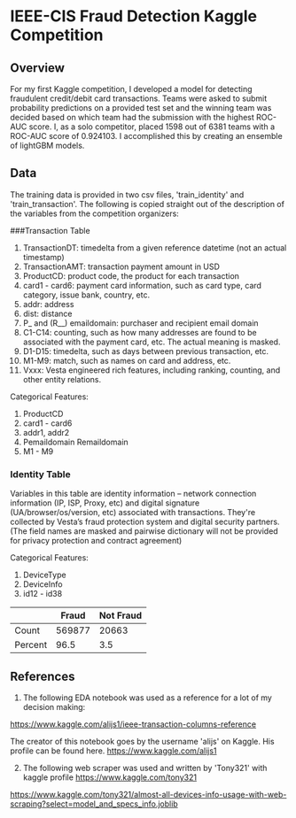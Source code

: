 # IEEE-CIS Fraud Detection Kaggle Competition

## Overview

For my first Kaggle competition, I developed a model for detecting fraudulent credit/debit card transactions. Teams were asked to submit probability predictions on a provided test set and the winning team was decided based on which team had the submission with the highest ROC-AUC score. I, as a solo competitor, placed 1598 out of 6381 teams with a ROC-AUC score of 0.924103. I accomplished this by creating an ensemble of lightGBM models.

## Data

The training data is provided in two csv files, 'train_identity' and 'train_transaction'. The following is copied straight out of the description of the variables from the competition organizers:

###Transaction Table
1. TransactionDT: timedelta from a given reference datetime (not an actual timestamp)
2. TransactionAMT: transaction payment amount in USD
3. ProductCD: product code, the product for each transaction
4. card1 - card6: payment card information, such as card type, card category, issue bank, country, etc.
5. addr: address
6. dist: distance
7. P_ and (R__) emaildomain: purchaser and recipient email domain
8. C1-C14: counting, such as how many addresses are found to be associated with the payment card, etc. The actual meaning is masked.
9. D1-D15: timedelta, such as days between previous transaction, etc.
10. M1-M9: match, such as names on card and address, etc.
11. Vxxx: Vesta engineered rich features, including ranking, counting, and other entity relations.

Categorical Features:
1. ProductCD
2. card1 - card6
3. addr1, addr2
4. Pemaildomain Remaildomain
5. M1 - M9

### Identity Table
Variables in this table are identity information – network connection information (IP, ISP, Proxy, etc) and digital signature (UA/browser/os/version, etc) associated with transactions.
They're collected by Vesta’s fraud protection system and digital security partners.
(The field names are masked and pairwise dictionary will not be provided for privacy protection and contract agreement)

Categorical Features:
1. DeviceType
2. DeviceInfo
3. id12 - id38

|         | Fraud  | Not Fraud |
|---------|--------|-----------|
| Count   | 569877 | 20663     |
| Percent | 96.5   | 3.5       |

## References

1. The following EDA notebook was used as a reference for a lot of my decision making: 

https://www.kaggle.com/alijs1/ieee-transaction-columns-reference

The creator of this notebook goes by the username 'alijs' on Kaggle. His profile can be found here. https://www.kaggle.com/alijs1

2. The following web scraper was used and written by 'Tony321' with kaggle profile https://www.kaggle.com/tony321

https://www.kaggle.com/tony321/almost-all-devices-info-usage-with-web-scraping?select=model_and_specs_info.joblib